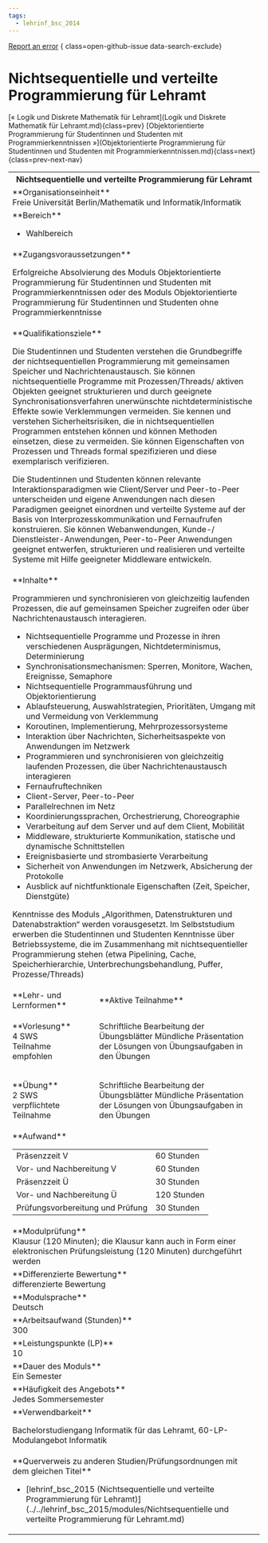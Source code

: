 ```yaml
---
tags:
  - lehrinf_bsc_2014
---
```

[Report an error](https://github.com/SGSSGene/FUB-SUP/issues/new?title=Error%20in%20%22Nichtsequentielle%20und%20verteilte%20Programmierung%20f%C3%BCr%20Lehramt%22&body=There%20seems%20to%20be%20an%20error%20in%20module%20%22Nichtsequentielle%20und%20verteilte%20Programmierung%20f%C3%BCr%20Lehramt%22%2E%0A%0A%3CDescribe%20here%20a%20slightly%20more%20detailed%20description%20of%20what%20is%20wrong%3E&labels=bug)
{ class=open-github-issue data-search-exclude}

# Nichtsequentielle und verteilte Programmierung für Lehramt

[« Logik und Diskrete Mathematik für Lehramt](Logik und Diskrete Mathematik für Lehramt.md){class=prev}
[Objektorientierte Programmierung für Studentinnen und Studenten mit Programmierkenntnissen »](Objektorientierte Programmierung für Studentinnen und Studenten mit Programmierkenntnissen.md){class=next}
{class=prev-next-nav}

<table markdown id="moduledesc">
<tr markdown class="moduledesc_head"><th colspan="2">Nichtsequentielle und verteilte Programmierung für Lehramt </th></tr>
<tr markdown><td colspan="2">**Organisationseinheit**   <br>Freie Universität Berlin/Mathematik und Informatik/Informatik</td></tr>

<tr markdown><td colspan="2">**Bereich**<br>


- Wahlbereich

</td></tr>

<tr markdown><td colspan="2">**Zugangsvoraussetzungen** <br>

Erfolgreiche Absolvierung des Moduls Objektorientierte Programmierung für Studentinnen und Studenten mit Programmierkenntnissen oder des Moduls Objektorientierte Programmierung für Studentinnen und Studenten ohne Programmierkenntnisse


</td></tr>
<tr markdown><td colspan="2">**Qualifikationsziele**    <br>

Die Studentinnen und Studenten verstehen die Grundbegriffe der
nichtsequentiellen Programmierung mit gemeinsamen Speicher und
Nachrichtenaustausch. Sie können nichtsequentielle Programme mit
Prozessen/Threads/ aktiven Objekten geeignet strukturieren und durch
geeignete Synchronisationsverfahren unerwünschte nichtdeterministische
Effekte sowie Verklemmungen vermeiden. Sie kennen und verstehen
Sicherheitsrisiken, die in nichtsequentiellen Programmen entstehen können
und können Methoden einsetzen, diese zu vermeiden. Sie können Eigenschaften
von Prozessen und Threads formal spezifizieren und diese exemplarisch
verifizieren.

Die Studentinnen und Studenten können relevante
Interaktionsparadigmen wie Client/Server und Peer-to-Peer unterscheiden und
eigene Anwendungen nach diesen Paradigmen geeignet einordnen und verteilte
Systeme auf der Basis von Interprozesskommunikation und Fernaufrufen
konstruieren. Sie können Webanwendungen, Kunde-/ Dienstleister-Anwendungen,
Peer-to-Peer Anwendungen geeignet entwerfen, strukturieren und realisieren
und verteilte Systeme mit Hilfe geeigneter Middleware entwickeln.


</td></tr>
<tr markdown><td colspan="2">**Inhalte**                <br>

Programmieren und synchronisieren von gleichzeitig laufenden Prozessen, die
auf gemeinsamen Speicher zugreifen oder über Nachrichtenaustausch
interagieren.

- Nichtsequentielle Programme und Prozesse in ihren verschiedenen
  Ausprägungen, Nichtdeterminismus, Determinierung
- Synchronisationsmechanismen: Sperren, Monitore, Wachen, Ereignisse,
  Semaphore
- Nichtsequentielle Programmausführung und Objektorientierung
- Ablaufsteuerung, Auswahlstrategien, Prioritäten, Umgang mit und Vermeidung
  von Verklemmung
- Koroutinen, Implementierung, Mehrprozessorsysteme
- Interaktion über Nachrichten, Sicherheitsaspekte von Anwendungen im
  Netzwerk
- Programmieren und synchronisieren von gleichzeitig laufenden Prozessen,
  die über Nachrichtenaustausch interagieren
- Fernaufruftechniken
- Client-Server, Peer-to-Peer
- Parallelrechnen im Netz
- Koordinierungssprachen, Orchestrierung, Choreographie
- Verarbeitung auf dem Server und auf dem Client, Mobilität
- Middleware, strukturierte Kommunikation, statische und dynamische
  Schnittstellen
- Ereignisbasierte und strombasierte Verarbeitung
- Sicherheit von Anwendungen im Netzwerk, Absicherung der Protokolle
- Ausblick auf nichtfunktionale Eigenschaften (Zeit, Speicher, Dienstgüte)

Kenntnisse des Moduls „Algorithmen, Datenstrukturen und Datenabstraktion“
werden vorausgesetzt. Im Selbststudium erwerben die Studentinnen und
Studenten Kenntnisse über Betriebssysteme, die im Zusammenhang mit
nichtsequentieller Programmierung stehen (etwa Pipelining, Cache,
Speicherhierarchie, Unterbrechungsbehandlung, Puffer, Prozesse/Threads)


</td></tr>

<tr markdown><td>**Lehr- und Lernformen**</td><td>**Aktive Teilnahme**</td></tr>
<tr markdown><td> **Vorlesung** <br>4 SWS <br> Teilnahme empfohlen</td><td>

Schriftliche Bearbeitung der Übungsblätter Mündliche Präsentation der Lösungen von Übungsaufgaben in den Übungen
</td></tr>
<tr markdown><td> **Übung** <br>2 SWS <br> verpflichtete Teilnahme</td><td>

Schriftliche Bearbeitung der Übungsblätter Mündliche Präsentation der Lösungen von Übungsaufgaben in den Übungen
</td></tr>
<tr markdown><td colspan="2">**Aufwand**                <br>
<table class="aufwand_table">
<tr><td>Präsenzzeit V</td><td>60 Stunden</td></tr>
<tr><td>Vor- und Nachbereitung V</td><td>60 Stunden</td></tr>
<tr><td>Präsenzzeit Ü</td><td>30 Stunden</td></tr>
<tr><td>Vor- und Nachbereitung Ü</td><td>120 Stunden</td></tr>
<tr><td>Prüfungsvorbereitung und Prüfung</td><td>30 Stunden</td></tr>
</table>

</td></tr>
<tr markdown><td colspan="2">**Modulprüfung**             <br>Klausur (120 Minuten); die Klausur kann auch in Form einer elektronischen
Prüfungsleistung (120 Minuten) durchgeführt werden


</td></tr>
<tr markdown><td colspan="2">**Differenzierte Bewertung** <br>differenzierte Bewertung

</td></tr>
<tr markdown><td colspan="2">**Modulsprache**             <br>Deutsch</td></tr>
<tr markdown><td colspan="2">**Arbeitsaufwand (Stunden)** <br>300</td></tr>
<tr markdown><td colspan="2">**Leistungspunkte (LP)**     <br>10</td></tr>
<tr markdown><td colspan="2">**Dauer des Moduls**         <br>Ein Semester</td></tr>
<tr markdown><td colspan="2">**Häufigkeit des Angebots**  <br>Jedes Sommersemester</td></tr>
<tr markdown><td colspan="2">**Verwendbarkeit**           <br>

Bachelorstudiengang Informatik für das Lehramt, 60-LP-Modulangebot
Informatik


</td></tr>

<tr markdown><td colspan="2">**Querverweis zu anderen Studien/Prüfungsordnungen mit dem gleichen Titel**<br>


- [lehrinf_bsc_2015 (Nichtsequentielle und verteilte Programmierung für Lehramt)](../../lehrinf_bsc_2015/modules/Nichtsequentielle und verteilte Programmierung für Lehramt.md)

</td></tr>

</table>
